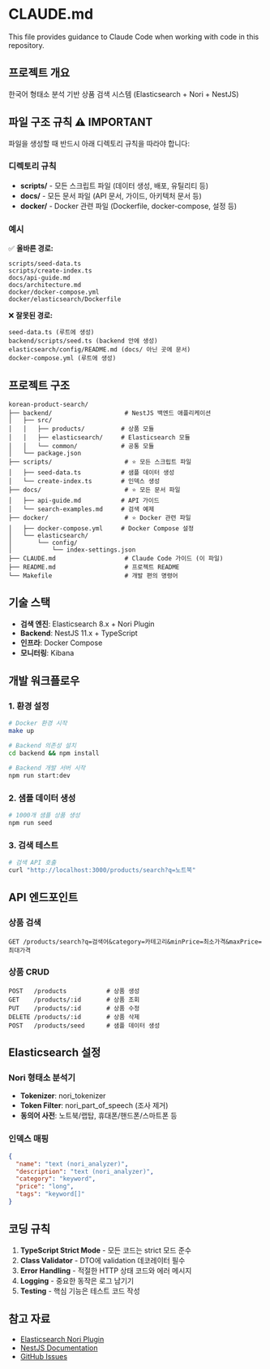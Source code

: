 # CLAUDE.md

This file provides guidance to Claude Code when working with code in this repository.

## 프로젝트 개요

한국어 형태소 분석 기반 상품 검색 시스템 (Elasticsearch + Nori + NestJS)

## 파일 구조 규칙 ⚠️ IMPORTANT

파일을 생성할 때 반드시 아래 디렉토리 규칙을 따라야 합니다:

### 디렉토리 규칙
- **scripts/** - 모든 스크립트 파일 (데이터 생성, 배포, 유틸리티 등)
- **docs/** - 모든 문서 파일 (API 문서, 가이드, 아키텍처 문서 등)
- **docker/** - Docker 관련 파일 (Dockerfile, docker-compose, 설정 등)

### 예시

✅ **올바른 경로:**
```
scripts/seed-data.ts
scripts/create-index.ts
docs/api-guide.md
docs/architecture.md
docker/docker-compose.yml
docker/elasticsearch/Dockerfile
```

❌ **잘못된 경로:**
```
seed-data.ts (루트에 생성)
backend/scripts/seed.ts (backend 안에 생성)
elasticsearch/config/README.md (docs/ 아닌 곳에 문서)
docker-compose.yml (루트에 생성)
```

## 프로젝트 구조

```
korean-product-search/
├── backend/                    # NestJS 백엔드 애플리케이션
│   ├── src/
│   │   ├── products/          # 상품 모듈
│   │   ├── elasticsearch/     # Elasticsearch 모듈
│   │   └── common/            # 공통 모듈
│   └── package.json
├── scripts/                    # ⭐ 모든 스크립트 파일
│   ├── seed-data.ts           # 샘플 데이터 생성
│   └── create-index.ts        # 인덱스 생성
├── docs/                       # ⭐ 모든 문서 파일
│   ├── api-guide.md           # API 가이드
│   └── search-examples.md     # 검색 예제
├── docker/                     # ⭐ Docker 관련 파일
│   ├── docker-compose.yml     # Docker Compose 설정
│   └── elasticsearch/
│       └── config/
│           └── index-settings.json
├── CLAUDE.md                   # Claude Code 가이드 (이 파일)
├── README.md                   # 프로젝트 README
└── Makefile                    # 개발 편의 명령어
```

## 기술 스택

- **검색 엔진**: Elasticsearch 8.x + Nori Plugin
- **Backend**: NestJS 11.x + TypeScript
- **인프라**: Docker Compose
- **모니터링**: Kibana

## 개발 워크플로우

### 1. 환경 설정
```bash
# Docker 환경 시작
make up

# Backend 의존성 설치
cd backend && npm install

# Backend 개발 서버 시작
npm run start:dev
```

### 2. 샘플 데이터 생성
```bash
# 1000개 샘플 상품 생성
npm run seed
```

### 3. 검색 테스트
```bash
# 검색 API 호출
curl "http://localhost:3000/products/search?q=노트북"
```

## API 엔드포인트

### 상품 검색
```
GET /products/search?q=검색어&category=카테고리&minPrice=최소가격&maxPrice=최대가격
```

### 상품 CRUD
```
POST   /products           # 상품 생성
GET    /products/:id       # 상품 조회
PUT    /products/:id       # 상품 수정
DELETE /products/:id       # 상품 삭제
POST   /products/seed      # 샘플 데이터 생성
```

## Elasticsearch 설정

### Nori 형태소 분석기
- **Tokenizer**: nori_tokenizer
- **Token Filter**: nori_part_of_speech (조사 제거)
- **동의어 사전**: 노트북/랩탑, 휴대폰/핸드폰/스마트폰 등

### 인덱스 매핑
```json
{
  "name": "text (nori_analyzer)",
  "description": "text (nori_analyzer)",
  "category": "keyword",
  "price": "long",
  "tags": "keyword[]"
}
```

## 코딩 규칙

1. **TypeScript Strict Mode** - 모든 코드는 strict 모드 준수
2. **Class Validator** - DTO에 validation 데코레이터 필수
3. **Error Handling** - 적절한 HTTP 상태 코드와 에러 메시지
4. **Logging** - 중요한 동작은 로그 남기기
5. **Testing** - 핵심 기능은 테스트 코드 작성

## 참고 자료

- [Elasticsearch Nori Plugin](https://www.elastic.co/guide/en/elasticsearch/plugins/current/analysis-nori.html)
- [NestJS Documentation](https://docs.nestjs.com/)
- [GitHub Issues](https://github.com/jaxmoon/korean-product-search/issues)
